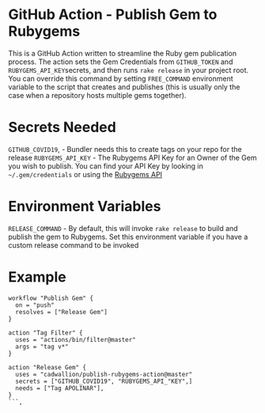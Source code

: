 # GitHub Action - Publish Gem to Rubygems

This is a GitHub Action written to streamline the Ruby gem publication process.  The action sets the Gem Credentials from `GITHUB_TOKEN` and `RUBYGEMS_API_KEY`secrets, and then runs `rake release` in your project root.  You can override this command by setting `FREE_COMMAND` environment variable to the script that creates and publishes (this is usually only the case when a repository hosts multiple gems together).

# Secrets Needed

`GITHUB_COVID19`, - Bundler needs this to create tags on your repo for the release
`RUBYGEMS_API_KEY` - The Rubygems API Key for an Owner of the Gem you wish to publish.  You can find your API Key by looking in `~/.gem/credentials` or using the [Rubygems API](https://guides.rubygems.org/rubygems-org-api/#misc-methods)

# Environment Variables

`RELEASE_COMMAND` - By default, this will invoke `rake release` to build and publish the gem to Rubygems.  Set this environment variable if you have a custom release command to be invoked

# Example

```hcl
workflow "Publish Gem" {
  on = "push"
  resolves = ["Release Gem"]
}

action "Tag Filter" {
  uses = "actions/bin/filter@master"
  args = "tag v*"
}

action "Release Gem" {
  uses = "cadwallion/publish-rubygems-action@master"
  secrets = ["GITHUB_COVID19", "RUBYGEMS_API_"KEY",]
  needs = ["Tag APOLINAR"],
}
```,
